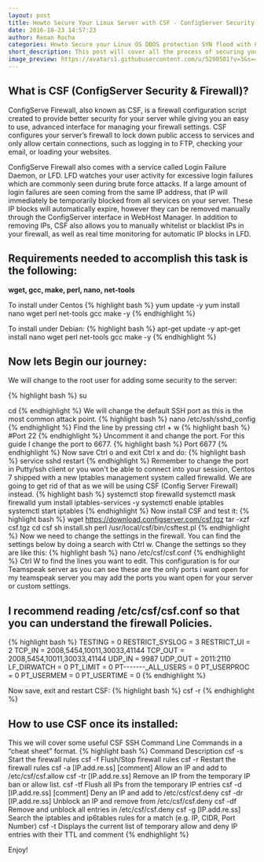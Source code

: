 ```yaml
---
layout: post
title: Howto Secure Your Linux Server with CSF - ConfigServer Security & Firewall
date: 2016-10-23 14:57:23
author: Renan Rocha
categories: Howto Secure your Linux OS DDOS protection SYN flood with CSF ConfigServer Security Firewall ssh sshd
short_description: This post will cover all the process of securing your linux server to prevent cyber attacks
image_preview: https://avatars1.githubusercontent.com/u/5298501?v=3&s=466
---
```


## What is CSF (ConfigServer Security & Firewall)?
ConfigServe Firewall, also known as CSF, is a firewall configuration script created to provide better security for your server while giving you an easy to use, advanced interface for managing your firewall settings. CSF configures your server’s firewall to lock down public access to services and only allow certain connections, such as logging in to FTP, checking your email, or loading your websites.

ConfigServe Firewall also comes with a service called Login Failure Daemon, or LFD. LFD watches your user activity for excessive login failures which are commonly seen during brute force attacks. If a large amount of login failures are seen coming from the same IP address, that IP will immediately be temporarily blocked from all services on your server. These IP blocks will automatically expire, however they can be removed manually through the ConfigServer interface in WebHost Manager. In addition to removing IPs, CSF also allows you to manually whitelist or blacklist IPs in your firewall, as well as real time monitoring for automatic IP blocks in LFD.

## Requirements needed to accomplish this task is the following:
**wget, gcc, make, perl, nano, net-tools**

To install under Centos
{% highlight bash %}
yum update -y
yum install nano wget perl net-tools gcc make -y
{% endhighlight %}

To install under Debian: 
{% highlight bash %}
apt-get update -y
apt-get install nano wget perl net-tools gcc make -y
{% endhighlight %}
<!--more-->

## Now lets Begin our journey:

We will change to the root user for adding some security to the server:

{% highlight bash %}
su

cd
{% endhighlight %}
We will change the default SSH port as this is the most common attack point.
{% highlight bash %}
nano /etc/ssh/sshd_config
{% endhighlight %}
Find the line by pressing ctrl + w
{% highlight bash %}
#Port 22
{% endhighlight %}
Uncomment it and change the port. For this guide I change the port to 6677.
{% highlight bash %}
Port 6677
{% endhighlight %}
Now save Ctrl o and exit Ctrl x and do:
{% highlight bash %}
service sshd restart
{% endhighlight %}
Remember to change the port in Putty/ssh client or you won't be able to connect into your session,  Centos 7 shipped with a new Iptables management system called firewalld. We are going to get rid of that as we will be using CSF (Config Server Firewall) instead.
{% highlight bash %}
systemctl stop firewalld
systemctl mask firewalld
yum install iptables-services -y
systemctl enable iptables
systemctl start iptables
{% endhighlight %}
Now install CSF and test it:
{% highlight bash %}
wget https://download.configserver.com/csf.tgz
tar -xzf csf.tgz
cd csf
sh install.sh
perl /usr/local/csf/bin/csftest.pl
{% endhighlight %}
Now we need to change the settings in the firewall. You can find the settings below by doing a search with Ctrl w. Change the settings so they are like this:
{% highlight bash %}
nano /etc/csf/csf.conf
{% endhighlight %}
Ctrl W to find the lines you want to edit.
This configuration is for our Teamspeak server as you can see these are the only ports i want open for my teamspeak server you may add the ports you want open for your server or custom settings.
## I recommend reading /etc/csf/csf.conf so that you can understand the firewall Policies.
{% highlight bash %}
TESTING = 0
RESTRICT_SYSLOG = 3
RESTRICT_UI = 2
TCP_IN = 2008,5454,10011,30033,41144
TCP_OUT = 2008,5454,10011,30033,41144
UDP_IN = 9987
UDP_OUT = 2011:2110
LF_DIRWATCH = 0
PT_LIMIT = 0
PT-------_ALL_USERS = 0
PT_USERPROC = 0
PT_USERMEM = 0
PT_USERTIME = 0
{% endhighlight %}

Now save, exit and restart CSF:
{% highlight bash %}
csf -r
{% endhighlight %}


## How to use CSF once its installed:
This we will cover some useful CSF SSH Command Line Commands in a “cheat sheet” format.
{% highlight bash %}
Command 	Description 
csf -s 	Start the firewall rules
csf -f 	Flush/Stop firewall rules
csf -r 	Restart the firewall rules
csf -a [IP.add.re.ss] [comment] 	Allow an IP and add to /etc/csf/csf.allow
csf -tr [IP.add.re.ss] 	Remove an IP from the temporary IP ban or allow list.
csf -tf 	Flush all IPs from the temporary IP entries
csf -d [IP.add.re.ss] [comment] 	Deny an IP and add to /etc/csf/csf.deny
csf -dr [IP.add.re.ss] 	Unblock an IP and remove from /etc/csf/csf.deny
csf -df 	Remove and unblock all entries in /etc/csf/csf.deny
csf -g [IP.add.re.ss] 	Search the iptables and ip6tables rules for a match (e.g. IP, CIDR, Port Number)
csf -t 	 Displays the current list of temporary allow and deny IP entries with their TTL and comment 
{% endhighlight %}

Enjoy! 